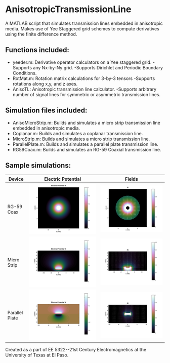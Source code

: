 # AnisotropicTransmissionLine
A MATLAB script that simulates transmission lines embedded in anisotropic media.
Makes use of Yee Staggered grid schemes to compute derivatives using the finite difference method.

## Functions included: ##
* yeeder.m: Derivative operator calculators on a Yee staggered grid.
  -Supports any Nx-by-Ny grid.
  -Supports Dirichlet and Periodic Boundary Conditions.
* RotMat.m: Rotation matrix calculations for 3-by-3 tensors
  -Supports rotations along x,y, and z axes.
* AnisoTL:  Anisotropic transmission line calculator.
  -Supports arbitrary number of signal lines for symmetric or asymmetric transmission lines.
  
## Simulation files included: ##
* AnisoMicroStrip.m:  Builds and simulates a micro strip transmission line embedded in anisotropic media.
* Coplanar.m:         Builds and simulates a coplanar transmission line.
* MicroStrip.m:       Builds and simulates a micro strip transmission line.
* ParallelPlate.m:    Builds and simulates a parallel plate transmission line.
* RG59Coax.m:         Builds and simulates an RG-59 Coaxial transmission line.

## Sample simulations: ##
Device        | Electric Potential | Fields
------------- | ------------- | ------------|
RG-59 Coax    | ![Potential](https://github.com/TasartirAmras/AnisotropicTransmissionLine/blob/master/Graphics/CoaxV.png)  | ![Fields](https://github.com/TasartirAmras/AnisotropicTransmissionLine/blob/master/Graphics/CoaxE.png)            |
Micro Strip   | ![Potential](https://github.com/TasartirAmras/AnisotropicTransmissionLine/blob/master/Graphics/MicroStripV.png)  |  ![Fields](https://github.com/TasartirAmras/AnisotropicTransmissionLine/blob/master/Graphics/MicroStripE.png)           |
Parallel Plate | ![Potential](https://github.com/TasartirAmras/AnisotropicTransmissionLine/blob/master/Graphics/ParallelPlateV.png) | ![Fields](https://github.com/TasartirAmras/AnisotropicTransmissionLine/blob/master/Graphics/ParallelPlateE.png)

Created as a part of EE 5322--21st Century Electromagnetics at the University of Texas at El Paso.
